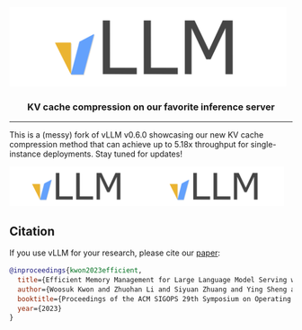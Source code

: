 <div style="display: flex; margin-right: -200px;align-items: center;">
  <picture>
    <source media="(prefers-color-scheme: dark)" srcset="KV-Compress.svg">
    <img alt="vLLM" src="https://raw.githubusercontent.com/vllm-project/vllm/main/docs/source/assets/logos/vllm-logo-text-light.png" style="max-width: 70%; width: auto;">
  </picture>

</div>
<h3 align="center">
KV cache compression on our favorite inference server
</h3>

---

This is a (messy) fork of vLLM v0.6.0 showcasing our new KV cache compression method that can achieve up to 5.18x throughput for single-instance deployments. Stay tuned for updates!

<div style="display: flex; justify-content: space-between; align-items: center;">
  <picture>
    <source media="(prefers-color-scheme: dark)" srcset="experiments/out-8b/throughtput_by_cr.jpg">
    <img alt="vLLM" src="https://raw.githubusercontent.com/vllm-project/vllm/main/docs/source/assets/logos/vllm-logo-text-light.png" style="max-width: 100%; width: auto;">
  </picture>
  <picture style="margin-right: 15px;">
    <source media="(prefers-color-scheme: dark)" srcset="experiments/out-8b/longbench_score_by_cr.jpg">
    <img alt="vLLM" src="https://raw.githubusercontent.com/vllm-project/vllm/main/docs/source/assets/logos/vllm-logo-text-light.png" style="max-width: 100%; width: auto;">
  </picture>
</div>


## Citation

If you use vLLM for your research, please cite our [paper](https://arxiv.org/abs/2309.06180):
```bibtex
@inproceedings{kwon2023efficient,
  title={Efficient Memory Management for Large Language Model Serving with PagedAttention},
  author={Woosuk Kwon and Zhuohan Li and Siyuan Zhuang and Ying Sheng and Lianmin Zheng and Cody Hao Yu and Joseph E. Gonzalez and Hao Zhang and Ion Stoica},
  booktitle={Proceedings of the ACM SIGOPS 29th Symposium on Operating Systems Principles},
  year={2023}
}
```
